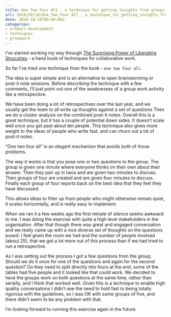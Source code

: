 ```yaml
---
title: One Two Four All - a technique for getting insights from groups
url: 2018/10/18/One_Two_Four_All_-_a_technique_for_getting_insights_from_groups/
date: 2018-10-18T00:00:00Z
categories:
- product-development
- techniques
- groupwork
---
```


I’ve started working my way through [The Surprising Power of Liberating Strucutres](https://www.amazon.co.uk/Surprising-Power-Liberating-Structures-Innovation-ebook/dp/B00JET2S76/ref=sr_1_1?ie=UTF8&qid=1539642357&sr=8-1&keywords=the+surprising+power+of+liberating+structures) - a hand book of techniques for collaborative work. 

So far I’ve tried one technique from the book - `one two four all`. 

The idea is super simple and is an alternative to open brainstorming or post-it note sessions. Before describing the technique with a few comments, I’ll just point out one of the weaknesses of a group work activity like a retrospective. 

We have been doing a lot of retrospectives over the last year, and we usually get the team to all write up thoughts against a set of questions Then we do a cluster analysis on the combined post-it notes. Overall this is a great technique, but it has a couple of potential down sides. It doesn’t scale  well once you get past about ten people. This technique also gives more weight to the ideas of people who write fast, and can churn out a lot of post-it notes. 

“One two four all” is an elegant mechanism that avoids both of those problems. 

The way it works is that you pose one or two questions to the group. The group is given one minute where everyone thinks on their own about their answer. Then they pair up in twos and are given two minutes to discuss. Then groups of four are created and are given four minutes to discuss. Finally each group of four reports back on the best idea that they feel they have discussed. 

This allows ideas to filter up from people who might otherwise remain quiet, it scales horizontally, and is really easy to implement. 

When we ran it a few weeks ago the first minute of silence seems awkward to me. I was doing the exercise with quite a high level stakeholders in the organisation. After that though there was great and engaged conversation and we really came up with a nice diverse set of thoughts on the questions posed. I feel given the room we had and the number of people involved (about 25), that we got a lot more out of this process than if we had tried to run a retrospective. 

As I was setting out the process I got a few questions from the group; Should we do it once for one of the questions and again for the second question? Do they need to split directly into fours at the end, some of the tables had five people and it looked like that could work. We decided to have the groups work on both questions at the same time, rather than serially, and I think that worked well. Given this is a technique to enable high quality conversations I didn’t see the need to hold fast to being totally rigorous with the guidelines, so I was OK with some groups of five, and there didn’t seem to be any problem with that. 

I’m looking forward to running this exercise again in the future. 
